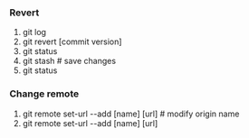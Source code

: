 ### Revert 

1) git log 
2) git revert [commit version]
3) git status
4) git stash # save changes
5) git status

### Change remote
1) git remote set-url --add [name] [url] # modify origin name
2) git remote set-url --add [name] [url]
